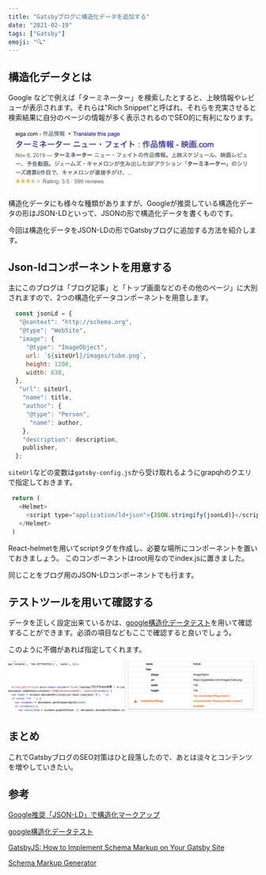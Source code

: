 ```yaml
---
title: "Gatsbyブログに構造化データを追加する"
date: "2021-02-19"
tags: ["Gatsby"]
emoji: "🔍"
---
```


## 構造化データとは

Google などで例えば「ターミネーター」を検索したとすると、上映情報やレビューが表示されます。それらは"Rich Snippet"と呼ばれ、それらを充実させると検索結果に自分のページの情報が多く表示されるのでSEO的に有利になります。

![terminator](./jsonld-1.png)

構造化データにも様々な種類がありますが、Googleが推奨している構造化データの形はJSON-LDといって、JSONの形で構造化データを書くものです。

今回は構造化データをJSON-LDの形でGatsbyブログに追加する方法を紹介します。

## Json-ldコンポーネントを用意する

主にこのブログは「ブログ記事」と「トップ画面などのその他のページ」に大別されますので、2つの構造化データコンポーネントを用意します。

```js:title=IndexJsonLd.js
  const jsonLd = {
   "@context": "http://schema.org",
   "@type": "WebSite",
   "image": {
     "@type": "ImageObject",
     url: `${siteUrl}/images/tube.png`,
     height: 1200,
     width: 630,
  },
   "url": siteUrl,
    "name": title,
    "author": {
     "@type": "Person",
      "name": author,
    },
    "description": description,
    publisher,
  };
```

`siteUrl`などの変数は`gatsby-config.js`から受け取れるようにgrapqhのクエリで指定しておきます。


```js{3}:title=IndexJsonLd.js
 return (
   <Helmet>
     <script type="application/ld+json">{JSON.stringify(jsonLd)}</script>
   </Helmet>
 )
```

React-helmetを用いてscriptタグを作成し、必要な場所にコンポーネントを置いておきましょう。
このコンポーネントはroot用なのでindex.jsに置きました。

同じことをブログ用のJSON-LDコンポーネントでも行ます。


## テストツールを用いて確認する

データを正しく設定出来ているかは、[google構造化データテスト](https://search.google.com/structured-data/testing-tool/u/0/?hl=ja)を用いて確認することができます。必須の項目などもここで確認すると良いでしょう。

このように不備があれば指定してくれます。

![jsonld2](./jsonld-2.png)


## まとめ

これでGatsbyブログのSEO対策はひと段落したので、あとは淡々とコンテンツを増やしていきたい。


## 参考

[Google推奨「JSON-LD」で構造化マークアップ](https://qiita.com/narumana/items/b66969b80cce848b2ddf)

[google構造化データテスト](https://search.google.com/structured-data/testing-tool/u/0/?hl=ja)

[GatsbyJS: How to Implement Schema Markup on Your Gatsby Site](https://www.youtube.com/watch?v=BIQGBKXc6AI)

[Schema Markup Generator](https://technicalseo.com/tools/schema-markup-generator/)

